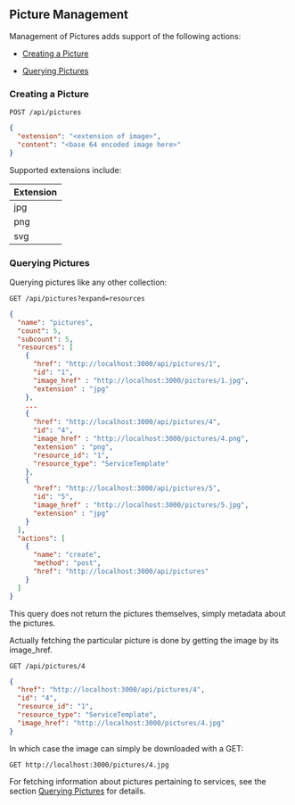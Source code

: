 ---
---

## Picture Management

Management of Pictures adds support of the following actions:

  - [Creating a Picture](#creating-picture)

  - [Querying Pictures](#querying-pictures)

### Creating a Picture

``` data
POST /api/pictures
```

``` json
{
  "extension": "<extension of image>",
  "content": "<base 64 encoded image here>"
}
```

Supported extensions include:

| Extension |
| --------- |
| jpg       |
| png       |
| svg       |

### Querying Pictures

Querying pictures like any other collection:

``` data
GET /api/pictures?expand=resources
```

``` json
{
  "name": "pictures",
  "count": 5,
  "subcount": 5,
  "resources": [
    {
      "href": "http://localhost:3000/api/pictures/1",
      "id": "1",
      "image_href" : "http://localhost:3000/pictures/1.jpg",
      "extension" : "jpg"
    },
    ...
    {
      "href": "http://localhost:3000/api/pictures/4",
      "id": "4",
      "image_href" : "http://localhost:3000/pictures/4.png",
      "extension" : "png",
      "resource_id": "1",
      "resource_type": "ServiceTemplate"
    },
    {
      "href": "http://localhost:3000/api/pictures/5",
      "id": "5",
      "image_href" : "http://localhost:3000/pictures/5.jpg",
      "extension" : "jpg"
    }
  ],
  "actions": [
    {
      "name": "create",
      "method": "post",
      "href": "http://localhost:3000/api/pictures"
    }
  ]
}
```

This query does not return the pictures themselves, simply metadata
about the pictures.

Actually fetching the particular picture is done by getting the image by
its image\_href.

``` data
GET /api/pictures/4
```

``` json
{
  "href": "http://localhost:3000/api/pictures/4",
  "id": "4",
  "resource_id": "1",
  "resource_type": "ServiceTemplate",
  "image_href": "http://localhost:3000/pictures/4.jpg"
}
```

In which case the image can simply be downloaded with a GET:

``` data
GET http://localhost:3000/pictures/4.jpg
```

For fetching information about pictures pertaining to services, see the
section [Querying
Pictures](../reference/service_queries.html#querying-pictures) for
details.
